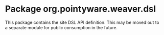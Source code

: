 # Package org.pointyware.weaver.dsl
This package contains the site DSL API definition. This may be moved out to a separate module for public consumption in the future.

